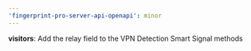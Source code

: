 ```yaml
---
'fingerprint-pro-server-api-openapi': minor
---
```


**visitors**: Add the relay field to the VPN Detection Smart Signal methods